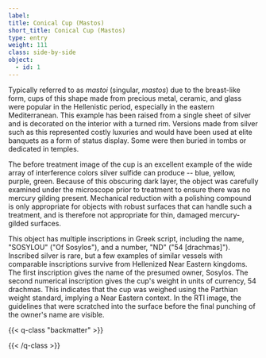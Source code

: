 ```yaml
---
label: 
title: Conical Cup (Mastos)
short_title: Conical Cup (Mastos)
type: entry
weight: 111
class: side-by-side
object:
  - id: 1
---
```


Typically referred to as *mastoi* (singular, *mastos*) due to the
breast-like form, cups of this shape made from precious metal, ceramic,
and glass were popular in the Hellenistic period, especially in the
eastern Mediterranean. This example has been raised from a single sheet
of silver and is decorated on the interior with a turned rim. Versions
made from silver such as this represented costly luxuries and would have
been used at elite banquets as a form of status display. Some were then
buried in tombs or dedicated in temples.

The before treatment image of the cup is an excellent example of the
wide array of interference colors silver sulfide can produce -- blue,
yellow, purple, green. Because of this obscuring dark layer, the object
was carefully examined under the microscope prior to treatment to ensure
there was no mercury gilding present. Mechanical reduction with a
polishing compound is only appropriate for objects with robust surfaces
that can handle such a treatment, and is therefore not appropriate for
thin, damaged mercury-gilded surfaces.

This object has multiple inscriptions in Greek script, including the
name, "SOSYLOU" ("Of Sosylos"), and a number, "ND" ("54 \[drachmas\]").
Inscribed silver is rare, but a few examples of similar vessels with
comparable inscriptions survive from Hellenized Near Eastern kingdoms.
The first inscription gives the name of the presumed owner, Sosylos. The
second numerical inscription gives the cup's weight in units of
currency, 54 drachmas. This indicates that the cup was weighed using the
Parthian weight standard, implying a Near Eastern context. In the RTI
image, the guidelines that were scratched into the surface before the
final punching of the owner's name are visible.

{{< q-class "backmatter" >}}

{{< /q-class >}}
